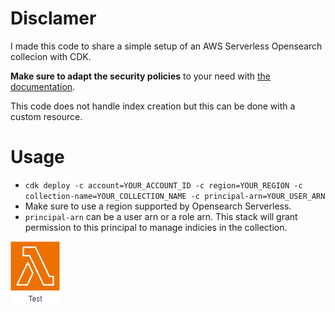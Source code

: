 # Disclamer

I made this code to share a simple setup of an AWS Serverless Opensearch collecion with CDK.

**Make sure to adapt the security policies** to your need with [the documentation](https://docs.aws.amazon.com/opensearch-service/latest/developerguide/serverless-security.html).

This code does not handle index creation but this can be done with a custom resource.

# Usage

- `cdk deploy -c account=YOUR_ACCOUNT_ID -c region=YOUR_REGION -c collection-name=YOUR_COLLECTION_NAME -c principal-arn=YOUR_USER_ARN`
- Make sure to use a region supported by Opensearch Serverless.
- `principal-arn` can be a user arn or a role arn. This stack will grant permission to this principal to manage indicies in the collection.

![infra](https://github.com/nathan-boulestin/cdk-go-opensearch-serverless/blob/main/infra.drawio.png)